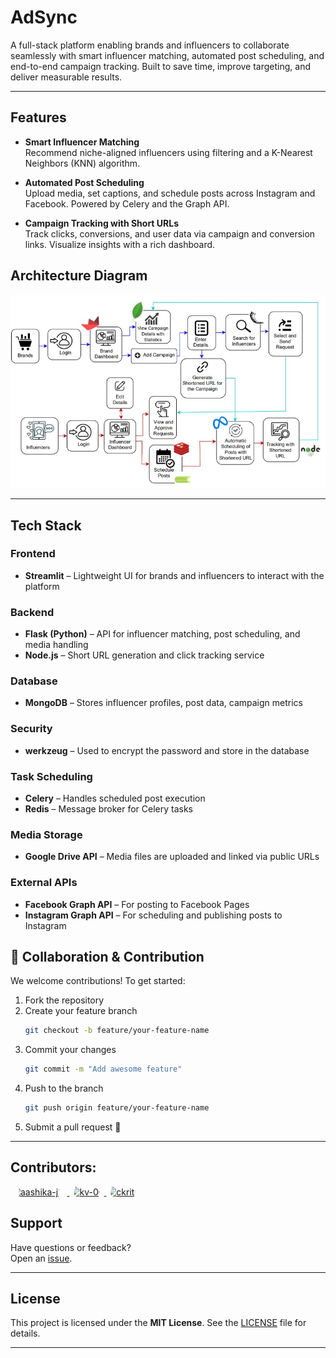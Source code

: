 # AdSync
A full-stack platform enabling brands and influencers to collaborate seamlessly with smart influencer matching, automated post scheduling, and end-to-end campaign tracking. Built to save time, improve targeting, and deliver measurable results.

---

## Features

- **Smart Influencer Matching**  
  Recommend niche-aligned influencers using filtering and a K-Nearest Neighbors (KNN) algorithm.

- **Automated Post Scheduling**  
  Upload media, set captions, and schedule posts across Instagram and Facebook. Powered by Celery and the Graph API.

- **Campaign Tracking with Short URLs**  
  Track clicks, conversions, and user data via campaign and conversion links. Visualize insights with a rich dashboard.

## Architecture Diagram
<p align="center">
  <img src="Screenshots/architecture.jpg" alt="Architecture Diagram" width="600"/>
</p>

---
## Tech Stack

###  Frontend
- **Streamlit** – Lightweight UI for brands and influencers to interact with the platform

###  Backend
- **Flask (Python)** – API for influencer matching, post scheduling, and media handling  
- **Node.js** – Short URL generation and click tracking service

###  Database
- **MongoDB** – Stores influencer profiles, post data, campaign metrics

###  Security
- **werkzeug** – Used to encrypt the password and store in the database

###  Task Scheduling
- **Celery** – Handles scheduled post execution
- **Redis** – Message broker for Celery tasks

###  Media Storage
- **Google Drive API** – Media files are uploaded and linked via public URLs

### External APIs
- **Facebook Graph API** – For posting to Facebook Pages
- **Instagram Graph API** – For scheduling and publishing posts to Instagram


## 🤝 Collaboration & Contribution

We welcome contributions! To get started:

1. Fork the repository  
2. Create your feature branch  
   ```bash
   git checkout -b feature/your-feature-name
   ```
3. Commit your changes  
   ```bash
   git commit -m "Add awesome feature"
   ```
4. Push to the branch  
   ```bash
   git push origin feature/your-feature-name
   ```
5. Submit a pull request 🚀

---

## Contributors:
 
<a href="https://github.com/Rithikakalaimani">
  <img src="https://avatars.githubusercontent.com/aashika-j18?v=4" width="100px" height="100px" style="clip-path: circle(50%); -webkit-clip-path: circle(50%);" alt="aashika-j18" />
</a>
<a href="https://github.com/kv-06">
  <img src="https://avatars.githubusercontent.com/kv-06?v=4" width="100px" height="100px" style="clip-path: circle(50%); -webkit-clip-path: circle(50%);" alt="kv-06" />
</a>
<a href="https://github.com/ckritk">
  <img src="https://avatars.githubusercontent.com/ckritk?v=4" width="100px" height="100px" style="clip-path: circle(50%); -webkit-clip-path: circle(50%);" alt="ckritk" />
</a>


## Support

Have questions or feedback?  
Open an [issue](https://github.com/ckritk/influencer-platform/issues).

---

## License

This project is licensed under the **MIT License**. See the [LICENSE](LICENSE) file for details.

---
